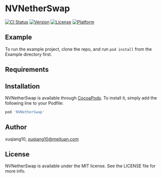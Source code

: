 # NVNetherSwap

[![CI Status](http://img.shields.io/travis/xuqiang10/NVNetherSwap.svg?style=flat)](https://travis-ci.org/xuqiang10/NVNetherSwap)
[![Version](https://img.shields.io/cocoapods/v/NVNetherSwap.svg?style=flat)](http://cocoapods.org/pods/NVNetherSwap)
[![License](https://img.shields.io/cocoapods/l/NVNetherSwap.svg?style=flat)](http://cocoapods.org/pods/NVNetherSwap)
[![Platform](https://img.shields.io/cocoapods/p/NVNetherSwap.svg?style=flat)](http://cocoapods.org/pods/NVNetherSwap)

## Example

To run the example project, clone the repo, and run `pod install` from the Example directory first.

## Requirements

## Installation

NVNetherSwap is available through [CocoaPods](http://cocoapods.org). To install
it, simply add the following line to your Podfile:

```ruby
pod 'NVNetherSwap'
```

## Author

xuqiang10, xuqiang10@meituan.com

## License

NVNetherSwap is available under the MIT license. See the LICENSE file for more info.
